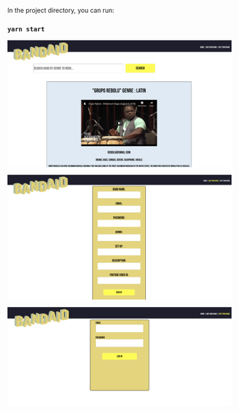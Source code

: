 In the project directory, you can run:

### `yarn start`

![](client/src/assets/screenshots/landing.png)

![](client/src/assets/screenshots/add.png)

![](client/src/assets/screenshots/edit.png)

